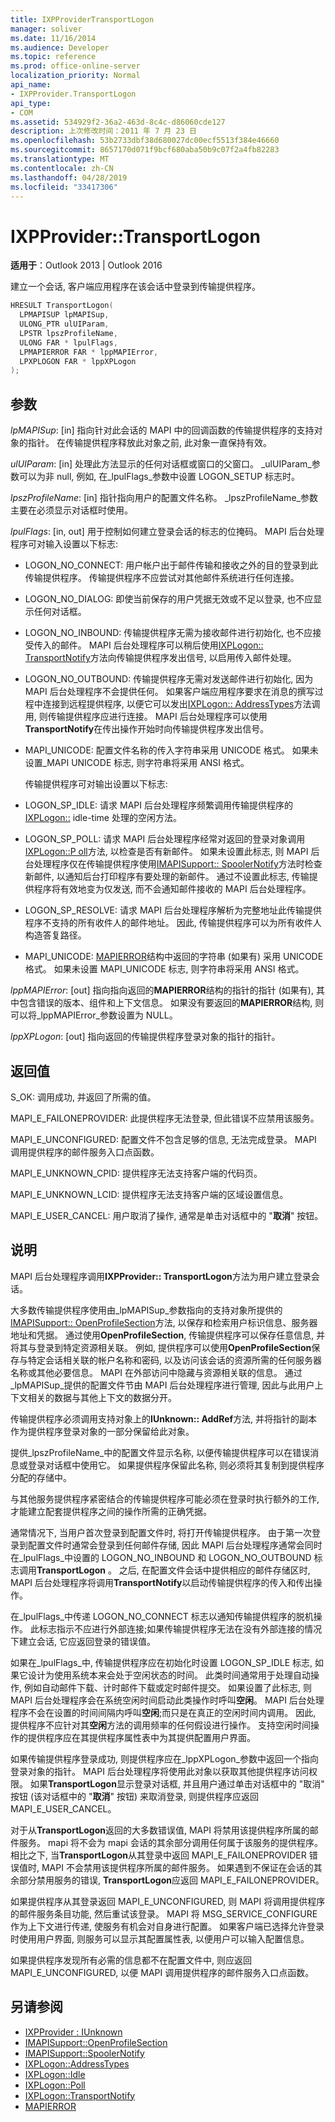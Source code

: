 ```yaml
---
title: IXPProviderTransportLogon
manager: soliver
ms.date: 11/16/2014
ms.audience: Developer
ms.topic: reference
ms.prod: office-online-server
localization_priority: Normal
api_name:
- IXPProvider.TransportLogon
api_type:
- COM
ms.assetid: 534929f2-36a2-463d-8c4c-d86060cde127
description: 上次修改时间：2011 年 7 月 23 日
ms.openlocfilehash: 53b2733dbf38d680027dc00ecf5513f384e46660
ms.sourcegitcommit: 8657170d071f9bcf680aba50b9c07f2a4fb82283
ms.translationtype: MT
ms.contentlocale: zh-CN
ms.lasthandoff: 04/28/2019
ms.locfileid: "33417306"
---
```

# <a name="ixpprovidertransportlogon"></a>IXPProvider::TransportLogon

**适用于**：Outlook 2013 | Outlook 2016 
  
建立一个会话, 客户端应用程序在该会话中登录到传输提供程序。 
  
```cpp
HRESULT TransportLogon(
  LPMAPISUP lpMAPISup,
  ULONG_PTR ulUIParam,
  LPSTR lpszProfileName,
  ULONG FAR * lpulFlags,
  LPMAPIERROR FAR * lppMAPIError,
  LPXPLOGON FAR * lppXPLogon
);
```

## <a name="parameters"></a>参数

_lpMAPISup_: [in] 指向针对此会话的 MAPI 中的回调函数的传输提供程序的支持对象的指针。 在传输提供程序释放此对象之前, 此对象一直保持有效。
    
_ulUIParam_: [in] 处理此方法显示的任何对话框或窗口的父窗口。 _ulUIParam_参数可以为非 null, 例如, 在_lpulFlags_参数中设置 LOGON_SETUP 标志时。 
    
_lpszProfileName_: [in] 指针指向用户的配置文件名称。 _lpszProfileName_参数主要在必须显示对话框时使用。 
    
_lpulFlags_: [in, out] 用于控制如何建立登录会话的标志的位掩码。 MAPI 后台处理程序可对输入设置以下标志:
    
  - LOGON_NO_CONNECT: 用户帐户出于邮件传输和接收之外的目的登录到此传输提供程序。 传输提供程序不应尝试对其他邮件系统进行任何连接。
        
  - LOGON_NO_DIALOG: 即使当前保存的用户凭据无效或不足以登录, 也不应显示任何对话框。
        
  - LOGON_NO_INBOUND: 传输提供程序无需为接收邮件进行初始化, 也不应接受传入的邮件。 MAPI 后台处理程序可以稍后使用[IXPLogon:: TransportNotify](ixplogon-transportnotify.md)方法向传输提供程序发出信号, 以启用传入邮件处理。 
        
  - LOGON_NO_OUTBOUND: 传输提供程序无需对发送邮件进行初始化, 因为 MAPI 后台处理程序不会提供任何。 如果客户端应用程序要求在消息的撰写过程中连接到远程提供程序, 以便它可以发出[IXPLogon:: AddressTypes](ixplogon-addresstypes.md)方法调用, 则传输提供程序应进行连接。 MAPI 后台处理程序可以使用**TransportNotify**在传出操作开始时向传输提供程序发出信号。 
      
  - MAPI_UNICODE: 配置文件名称的传入字符串采用 UNICODE 格式。 如果未设置\_MAPI UNICODE 标志, 则字符串将采用 ANSI 格式。
      
    传输提供程序可对输出设置以下标志:
      
  - LOGON_SP_IDLE: 请求 MAPI 后台处理程序频繁调用传输提供程序的[IXPLogon::](ixplogon-idle.md) idle-time 处理的空闲方法。 
      
  - LOGON_SP_POLL: 请求 MAPI 后台处理程序经常对返回的登录对象调用[IXPLogon::P oll](ixplogon-poll.md)方法, 以检查是否有新邮件。 如果未设置此标志, 则 MAPI 后台处理程序仅在传输提供程序使用[IMAPISupport:: SpoolerNotify](imapisupport-spoolernotify.md)方法时检查新邮件, 以通知后台打印程序有要处理的新邮件。 通过不设置此标志, 传输提供程序将有效地变为仅发送, 而不会通知邮件接收的 MAPI 后台处理程序。 
      
  - LOGON_SP_RESOLVE: 请求 MAPI 后台处理程序解析为完整地址此传输提供程序不支持的所有收件人的邮件地址。 因此, 传输提供程序可以为所有收件人构造答复路径。
      
  - MAPI_UNICODE: [MAPIERROR](mapierror.md)结构中返回的字符串 (如果有) 采用 UNICODE 格式。 如果未设置 MAPI_UNICODE 标志, 则字符串将采用 ANSI 格式。 
    
_lppMAPIError_: [out] 指向指向返回的**MAPIERROR**结构的指针的指针 (如果有), 其中包含错误的版本、组件和上下文信息。 如果没有要返回的**MAPIERROR**结构, 则可以将_lppMAPIError_参数设置为 NULL。 
    
_lppXPLogon_: [out] 指向返回的传输提供程序登录对象的指针的指针。
    
## <a name="return-value"></a>返回值

S_OK: 调用成功, 并返回了所需的值。
    
MAPI_E_FAILONEPROVIDER: 此提供程序无法登录, 但此错误不应禁用该服务。 
    
MAPI_E_UNCONFIGURED: 配置文件不包含足够的信息, 无法完成登录。 MAPI 调用提供程序的邮件服务入口点函数。
    
MAPI_E_UNKNOWN_CPID: 提供程序无法支持客户端的代码页。
    
MAPI_E_UNKNOWN_LCID: 提供程序无法支持客户端的区域设置信息。
    
MAPI_E_USER_CANCEL: 用户取消了操作, 通常是单击对话框中的 "**取消**" 按钮。 
    
## <a name="remarks"></a>说明

MAPI 后台处理程序调用**IXPProvider:: TransportLogon**方法为用户建立登录会话。 
  
大多数传输提供程序使用由_lpMAPISup_参数指向的支持对象所提供的[IMAPISupport:: OpenProfileSection](imapisupport-openprofilesection.md)方法, 以保存和检索用户标识信息、服务器地址和凭据。 通过使用**OpenProfileSection**, 传输提供程序可以保存任意信息, 并将其与登录到特定资源相关联。 例如, 提供程序可以使用**OpenProfileSection**保存与特定会话相关联的帐户名称和密码, 以及访问该会话的资源所需的任何服务器名称或其他必要信息。 MAPI 在外部访问中隐藏与资源相关联的信息。 通过_lpMAPISup_提供的配置文件节由 MAPI 后台处理程序进行管理, 因此与此用户上下文相关的数据与其他上下文的数据分开。 
  
传输提供程序必须调用支持对象上的**IUnknown:: AddRef**方法, 并将指针的副本作为提供程序登录对象的一部分保留给此对象。 
  
提供_lpszProfileName_中的配置文件显示名称, 以便传输提供程序可以在错误消息或登录对话框中使用它。 如果提供程序保留此名称, 则必须将其复制到提供程序分配的存储中。 
  
与其他服务提供程序紧密结合的传输提供程序可能必须在登录时执行额外的工作, 才能建立配套提供程序之间的操作所需的正确凭据。
  
通常情况下, 当用户首次登录到配置文件时, 将打开传输提供程序。 由于第一次登录到配置文件时通常会登录到任何邮件存储, 因此 MAPI 后台处理程序通常会同时在_lpulFlags_中设置的 LOGON_NO_INBOUND 和 LOGON_NO_OUTBOUND 标志调用**TransportLogon** 。 之后, 在配置文件会话中提供相应的邮件存储区时, MAPI 后台处理程序将调用**TransportNotify**以启动传输提供程序的传入和传出操作。 
  
在_lpulFlags_中传递 LOGON_NO_CONNECT 标志以通知传输提供程序的脱机操作。 此标志指示不应进行外部连接;如果传输提供程序无法在没有外部连接的情况下建立会话, 它应返回登录的错误值。 
  
如果在_lpulFlags_中, 传输提供程序应在初始化时设置 LOGON_SP_IDLE 标志, 如果它设计为使用系统本来会处于空闲状态的时间。 此类时间通常用于处理自动操作, 例如自动邮件下载、计时邮件下载或定时邮件提交。 如果设置了此标志, 则 MAPI 后台处理程序会在系统空闲时间启动此类操作时呼叫**空闲**。 MAPI 后台处理程序不会在设置的时间间隔内呼叫**空闲**;而只是在真正的空闲时间内调用。 因此, 提供程序不应针对其**空闲**方法的调用频率的任何假设进行操作。 支持空闲时间操作的提供程序应在其提供程序属性表中为其提供配置用户界面。 
  
如果传输提供程序登录成功, 则提供程序应在_lppXPLogon_参数中返回一个指向登录对象的指针。 MAPI 后台处理程序将使用此对象以获取其他提供程序访问权限。 如果**TransportLogon**显示登录对话框, 并且用户通过单击对话框中的 "取消" 按钮 (该对话框中的 "**取消**" 按钮) 来取消登录, 则提供程序应返回 MAPI_E_USER_CANCEL。 
  
对于从**TransportLogon**返回的大多数错误值, MAPI 将禁用该提供程序所属的邮件服务。 mapi 将不会为 mapi 会话的其余部分调用任何属于该服务的提供程序。 相比之下, 当**TransportLogon**从其登录中返回 MAPI_E_FAILONEPROVIDER 错误值时, MAPI 不会禁用该提供程序所属的邮件服务。 如果遇到不保证在会话的其余部分禁用服务的错误, **TransportLogon**应返回 MAPI_E_FAILONEPROVIDER。 
  
如果提供程序从其登录返回 MAPI_E_UNCONFIGURED, 则 MAPI 将调用提供程序的邮件服务条目功能, 然后重试该登录。 MAPI 将 MSG_SERVICE_CONFIGURE 作为上下文进行传递, 使服务有机会对自身进行配置。 如果客户端已选择允许登录时使用用户界面, 则服务可以显示其配置属性表, 以便用户可以输入配置信息。 
  
如果提供程序发现所有必需的信息都不在配置文件中, 则应返回 MAPI_E_UNCONFIGURED, 以便 MAPI 调用提供程序的邮件服务入口点函数。 
  
## <a name="see-also"></a>另请参阅

- [IXPProvider : IUnknown](ixpprovideriunknown.md)  
- [IMAPISupport::OpenProfileSection](imapisupport-openprofilesection.md)  
- [IMAPISupport::SpoolerNotify](imapisupport-spoolernotify.md)  
- [IXPLogon::AddressTypes](ixplogon-addresstypes.md)  
- [IXPLogon::Idle](ixplogon-idle.md)  
- [IXPLogon::Poll](ixplogon-poll.md)  
- [IXPLogon::TransportNotify](ixplogon-transportnotify.md) 
- [MAPIERROR](mapierror.md)

